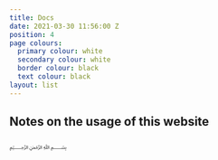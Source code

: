```yaml
---
title: Docs
date: 2021-03-30 11:56:00 Z
position: 4
page colours:
  primary colour: white
  secondary colour: white
  border colour: black
  text colour: black
layout: list
---
```


## Notes on the usage of this website

<!-- break -->

﷽

<!-- break -->

<!-- special -->